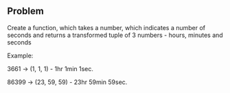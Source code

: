 Problem
-

Create a function, which takes a number, which indicates a number of seconds and returns a transformed tuple of 3 numbers - hours, minutes and seconds

Example:

3661 -> (1, 1, 1) - 1hr 1min 1sec.

86399 -> (23, 59, 59) - 23hr 59min 59sec.
